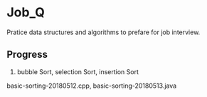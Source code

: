 # Job_Q

Pratice data structures and algorithms to prefare for job interview.

## Progress

1. bubble Sort, selection Sort, insertion Sort

  basic-sorting-20180512.cpp,
  basic-sorting-20180513.java
